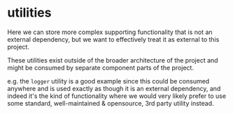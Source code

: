 # utilities

Here we can store more complex supporting functionality that is not an external dependency, but we want to effectively treat it as external to this project.

These utilities exist outside of the broader architecture of the project and might be consumed by separate component parts of the project.

e.g. the `logger` utility is a good example since this could be consumed anywhere and is used exactly as though it is an external dependency, and indeed it's the kind of functionality where we would very likely prefer to use some standard, well-maintained & opensource, 3rd party utility instead.

